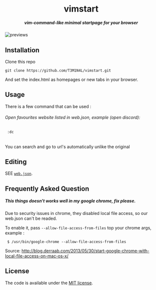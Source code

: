<h1 align=center>vimstart</h1>
<h5 align=center>vim-command-like minimal startpage for your browser</h5>

![previews](https://user-images.githubusercontent.com/9277632/37031211-7f55d200-2170-11e8-8424-c9f2b6c21135.gif)

## Installation

Clone this repo

    git clone https://github.com/T3M1N4L/vimstart.git
    
And set the index.html as homepages or new tabs in your browser.


## Usage

There is a few command that can be used :

###### Open favourites website listed in web.json, example (open discord):

     :dc

######
You can search and go to url's automatically unlike the original
## Editing

SEE [`web.json`](web.json).


## Frequently Asked Question

##### This things doesn't works well in my google chrome, fix please.

Due to security issues in chrome, they disabled local file access, so our web.json can't be readed. 

To enable it, pass `--allow-file-access-from-files` top your chrome args, example :

     $ /usr/bin/google-chrome --allow-file-access-from-files

Source: http://blog.derraab.com/2013/05/30/start-google-chrome-with-local-file-access-on-mac-os-x/


## License

The code is available under the [MIT license](LICENSE).
